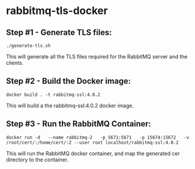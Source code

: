 # rabbitmq-tls-docker

## Step #1 - Generate TLS files:
`./generate-tls.sh`

This will generate all the TLS files required for the RabbitMQ server and the clients.

## Step #2 - Build the Docker image:
`docker build . -t rabbitmq-ssl:4.0.2`

This will build a the rabbitmq-ssl:4.0.2 docker image.

## Step #3 - Run the RabbitMQ Container:
`docker run -d   --name rabbitmq-2   -p 5671:5671   -p 15674:15672   -v /root/cert/:/home/cert/:Z --user root localhost/rabbitmq-ssl:4.0.2`

This will run the RabbitMQ docker container, and map the generated cer directory to the container. 
